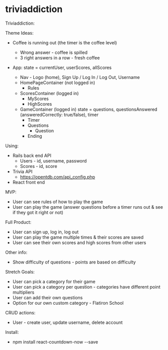 # triviaddiction

Triviaddiction:

Theme Ideas:
* Coffee is running out (the timer is the coffee level)
    * Wrong answer - coffee is spilled
    * 3 right answers in a row - fresh coffee

* App: state = currentUser, userScores, allScores
    * Nav - Logo (home), Sign Up / Log In / Log Out, Username
    * HomePageContainer (not logged in)
        * Rules
    * ScoresContainer (logged in)
        * MyScores
        * HighScores
    * GameContainer (logged in) state = questions, questionsAnswered (answeredCorrectly: true/false), timer
        * Timer
        * Questions
            * Question
        * Ending

Using:
* Rails back end API
    * Users - id, username, password
    * Scores - id, score
* Trivia API
    * https://opentdb.com/api_config.php
* React front end

MVP:
* User can see rules of how to play the game
* User can play the game (answer questions before a timer runs out & see if they got it right or not)

Full Product:
* User can sign up, log in, log out
* User can play the game multiple times & their scores are saved
* User can see their own scores and high scores from other users

Other info:
* Show difficulty of questions - points are based on difficulty

Stretch Goals:
* User can pick a category for their game
* User can pick a category per question - categories have different point multipliers
* User can add their own questions
* Option for our own custom category - Flatiron School

CRUD actions:
* User - create user, update username, delete account



Install:
* npm install react-countdown-now --save
